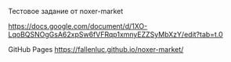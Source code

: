 Тестовое задание от noxer-market

https://docs.google.com/document/d/1XO-LqoBQSNOgGsA62xpSw6fVFRqp1xmnyEZZSyMbXzY/edit?tab=t.0

GitHub Pages https://fallenluc.github.io/noxer-market/
